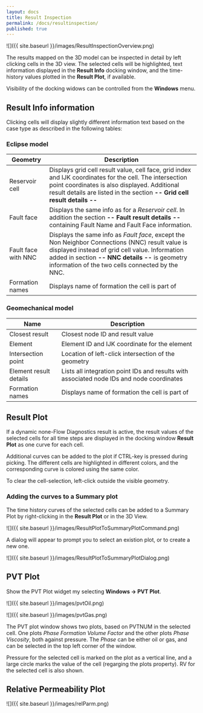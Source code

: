 ```yaml
---
layout: docs
title: Result Inspection
permalink: /docs/resultinspection/
published: true
---
```

![]({{ site.baseurl }}/images/ResultInspectionOverview.png)

The results mapped on the 3D model can be inspected in detail by left clicking cells in the 3D view. 
The selected cells will be highlighted, text information displayed in the **Result Info** docking window, and the time-history values plotted in the **Result Plot**, if available.

<div class="note">
Visibility of the docking widows can be controlled from the <b>Windows</b> menu.
</div>

## Result Info information

Clicking cells will display slightly different information text based on the case type as described in the following tables:

### Eclipse model

Geometry      | Description
--------------|------------
Reservoir cell| Displays grid cell result value, cell face, grid index and IJK coordinates for the cell. The intersection point coordinates is also displayed. Additional result details are listed in the section **-- Grid cell result details --**
Fault face    | Displays the same info as for a *Reservoir cell*. In addition the section **-- Fault result details --** containing Fault Name and Fault Face information.
Fault face with NNC | Displays the same info as *Fault face*, except the Non Neighbor Connections (NNC) result value is displayed instead of grid cell value. Information added in section **-- NNC details --** is geometry information of the two cells connected by the NNC.
Formation names| Displays name of formation the cell is part of

### Geomechanical model

Name                   | Description
-----------------------|------------
Closest result         | Closest node ID and result value
Element                | Element ID and IJK coordinate for the element
Intersection point     | Location of left-click intersection of the geometry
Element result details | Lists all integration point IDs and results with associated node IDs and node coordinates
Formation names        | Displays name of formation the cell is part of

## Result Plot

If a dynamic none-Flow Diagnostics result is active, the result values of the selected cells for all time steps are displayed in the docking window **Result Plot** as one curve for each cell. 

Additional curves can be added to the plot if CTRL-key is pressed during picking. The different cells are highlighted in different colors, and the corresponding curve is colored using the same color.

To clear the cell-selection, left-click outside the visible geometry.

### Adding the curves to a Summary plot

The time history curves of the selected cells can be added to a Summary Plot by right-clicking in the **Result Plot** or in the 3D View.

![]({{ site.baseurl }}/images/ResultPlotToSummaryPlotCommand.png)

A dialog will appear to prompt you to select an existion plot, or to create a new one.

![]({{ site.baseurl }}/images/ResultPlotToSummaryPlotDialog.png)

## PVT Plot 

Show the PVT Plot widget my selecting **Windows -> PVT Plot**.

![]({{ site.baseurl }}/images/pvtOil.png)

![]({{ site.baseurl }}/images/pvtGas.png)

The PVT plot window shows two plots, based on PVTNUM in the selected cell. One plots *Phase Formation Volume Factor* and the other plots *Phase Viscosity*, both against pressure. The *Phase* can be either oil or gas, and can be selected in the top left corner of the window.

Pressure for the selected cell is marked on the plot as a vertical line, and a large circle marks the value of the cell (regarging the plots property). RV for the selected cell is also shown.

## Relative Permeability Plot

![]({{ site.baseurl }}/images/relParm.png)

